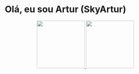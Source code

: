 # Olá, eu sou Artur (SkyArtur)


<div align="center">
  <a href="https://github.com/SkyArtur">
  <img height="150em" src="https://github-readme-stats.vercel.app/api?username=SkyArtur&show_icons=true&theme=dark&include_all_commits=true&count_private=false"/>
  <img height="150em" src="https://github-readme-stats.vercel.app/api/top-langs/?username=SkyArtur&layout=compact&langs_count=7&theme=dark"/>
</div>

